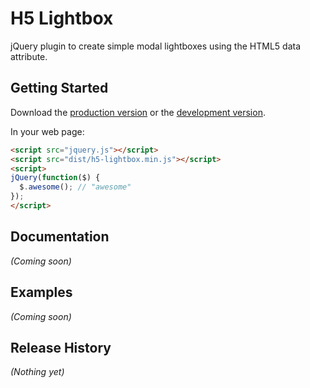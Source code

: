 # H5 Lightbox

jQuery plugin to create simple modal lightboxes using the HTML5 data attribute.

## Getting Started
Download the [production version][min] or the [development version][max].

[min]: https://raw.github.com/morganestes/h5-lightbox/master/dist/h5-lightbox.min.js
[max]: https://raw.github.com/morganestes/h5-lightbox/master/dist/h5-lightbox.js

In your web page:

```html
<script src="jquery.js"></script>
<script src="dist/h5-lightbox.min.js"></script>
<script>
jQuery(function($) {
  $.awesome(); // "awesome"
});
</script>
```

## Documentation
_(Coming soon)_

## Examples
_(Coming soon)_

## Release History
_(Nothing yet)_
